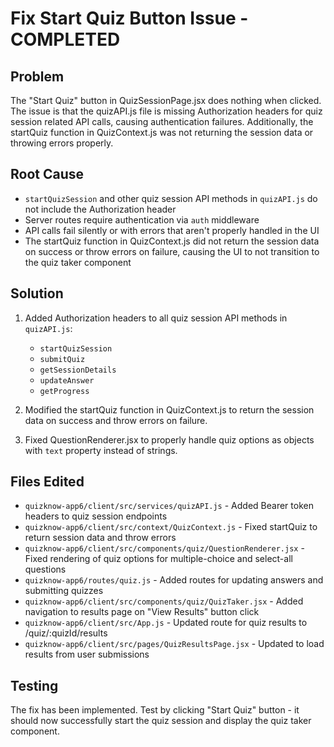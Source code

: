 # Fix Start Quiz Button Issue - COMPLETED

## Problem
The "Start Quiz" button in QuizSessionPage.jsx does nothing when clicked. The issue is that the quizAPI.js file is missing Authorization headers for quiz session related API calls, causing authentication failures. Additionally, the startQuiz function in QuizContext.js was not returning the session data or throwing errors properly.

## Root Cause
- `startQuizSession` and other quiz session API methods in `quizAPI.js` do not include the Authorization header
- Server routes require authentication via `auth` middleware
- API calls fail silently or with errors that aren't properly handled in the UI
- The startQuiz function in QuizContext.js did not return the session data on success or throw errors on failure, causing the UI to not transition to the quiz taker component

## Solution
1. Added Authorization headers to all quiz session API methods in `quizAPI.js`:
   - `startQuizSession`
   - `submitQuiz`
   - `getSessionDetails`
   - `updateAnswer`
   - `getProgress`

2. Modified the startQuiz function in QuizContext.js to return the session data on success and throw errors on failure.

3. Fixed QuestionRenderer.jsx to properly handle quiz options as objects with `text` property instead of strings.

## Files Edited
- `quizknow-app6/client/src/services/quizAPI.js` - Added Bearer token headers to quiz session endpoints
- `quizknow-app6/client/src/context/QuizContext.js` - Fixed startQuiz to return session data and throw errors
- `quizknow-app6/client/src/components/quiz/QuestionRenderer.jsx` - Fixed rendering of quiz options for multiple-choice and select-all questions
- `quizknow-app6/routes/quiz.js` - Added routes for updating answers and submitting quizzes
- `quizknow-app6/client/src/components/quiz/QuizTaker.jsx` - Added navigation to results page on "View Results" button click
- `quizknow-app6/client/src/App.js` - Updated route for quiz results to /quiz/:quizId/results
- `quizknow-app6/client/src/pages/QuizResultsPage.jsx` - Updated to load results from user submissions

## Testing
The fix has been implemented. Test by clicking "Start Quiz" button - it should now successfully start the quiz session and display the quiz taker component.
